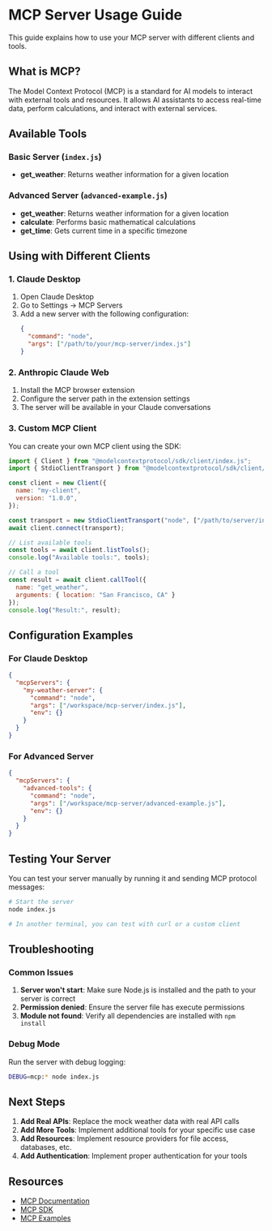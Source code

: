 # MCP Server Usage Guide

This guide explains how to use your MCP server with different clients and tools.

## What is MCP?

The Model Context Protocol (MCP) is a standard for AI models to interact with external tools and resources. It allows AI assistants to access real-time data, perform calculations, and interact with external services.

## Available Tools

### Basic Server (`index.js`)
- **get_weather**: Returns weather information for a given location

### Advanced Server (`advanced-example.js`)
- **get_weather**: Returns weather information for a given location
- **calculate**: Performs basic mathematical calculations
- **get_time**: Gets current time in a specific timezone

## Using with Different Clients

### 1. Claude Desktop

1. Open Claude Desktop
2. Go to Settings → MCP Servers
3. Add a new server with the following configuration:
   ```json
   {
     "command": "node",
     "args": ["/path/to/your/mcp-server/index.js"]
   }
   ```

### 2. Anthropic Claude Web

1. Install the MCP browser extension
2. Configure the server path in the extension settings
3. The server will be available in your Claude conversations

### 3. Custom MCP Client

You can create your own MCP client using the SDK:

```javascript
import { Client } from "@modelcontextprotocol/sdk/client/index.js";
import { StdioClientTransport } from "@modelcontextprotocol/sdk/client/stdio.js";

const client = new Client({
  name: "my-client",
  version: "1.0.0",
});

const transport = new StdioClientTransport("node", ["/path/to/server/index.js"]);
await client.connect(transport);

// List available tools
const tools = await client.listTools();
console.log("Available tools:", tools);

// Call a tool
const result = await client.callTool({
  name: "get_weather",
  arguments: { location: "San Francisco, CA" }
});
console.log("Result:", result);
```

## Configuration Examples

### For Claude Desktop
```json
{
  "mcpServers": {
    "my-weather-server": {
      "command": "node",
      "args": ["/workspace/mcp-server/index.js"],
      "env": {}
    }
  }
}
```

### For Advanced Server
```json
{
  "mcpServers": {
    "advanced-tools": {
      "command": "node",
      "args": ["/workspace/mcp-server/advanced-example.js"],
      "env": {}
    }
  }
}
```

## Testing Your Server

You can test your server manually by running it and sending MCP protocol messages:

```bash
# Start the server
node index.js

# In another terminal, you can test with curl or a custom client
```

## Troubleshooting

### Common Issues

1. **Server won't start**: Make sure Node.js is installed and the path to your server is correct
2. **Permission denied**: Ensure the server file has execute permissions
3. **Module not found**: Verify all dependencies are installed with `npm install`

### Debug Mode

Run the server with debug logging:

```bash
DEBUG=mcp:* node index.js
```

## Next Steps

1. **Add Real APIs**: Replace the mock weather data with real API calls
2. **Add More Tools**: Implement additional tools for your specific use case
3. **Add Resources**: Implement resource providers for file access, databases, etc.
4. **Add Authentication**: Implement proper authentication for your tools

## Resources

- [MCP Documentation](https://modelcontextprotocol.io/)
- [MCP SDK](https://github.com/modelcontextprotocol/js-sdk)
- [MCP Examples](https://github.com/modelcontextprotocol/examples)